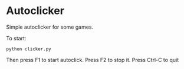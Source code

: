 # Autoclicker

Simple autoclicker for some games.

To start:

    python clicker.py

Then press F1 to start autoclick. Press F2 to stop it. 
Press Ctrl-C to quit 
